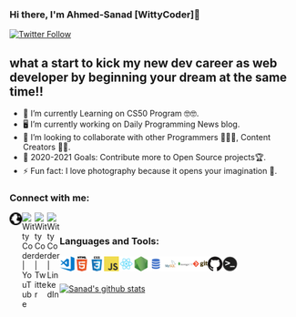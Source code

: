 ### Hi there, I'm Ahmed-Sanad [WittyCoder]👋

[![Twitter Follow](https://img.shields.io/twitter/follow/ahmedsanad1188?color=1DA1F2&logo=twitter&style=for-the-badge)](https://twitter.com/intent/follow?original_referer=https%3A%2F%2Fgithub.com%2Fahmedsanad1188&screen_name=ahmedsanad1188)

## what a start to kick my new dev career as web developer by beginning your dream at the same time!!

- 🔭 I’m currently Learning on CS50 Program 🤓🤓.
- 🖥 I’m currently working on Daily Programming News blog.
- 🤝 I’m looking to collaborate with other  Programmers 👨🏽‍💻, Content Creators ✍🏼.
- 🥅 2020-2021 Goals: Contribute more to Open Source projects🏆.
- ⚡ Fun fact: I love photography because it opens your imagination 📸.


### Connect with me:

[<img align="left" alt="ahmedsanadweb.com" width="22px" src="https://raw.githubusercontent.com/iconic/open-iconic/master/svg/globe.svg" />][website]
[<img align="left" alt="WittyCoder | YouTube" width="22px" src="https://cdn.jsdelivr.net/npm/simple-icons@v3/icons/youtube.svg" />][youtube]
[<img align="left" alt="WittyCoder | Twitter" width="22px" src="https://cdn.jsdelivr.net/npm/simple-icons@v3/icons/twitter.svg" />][twitter]
[<img align="left" alt="WittyCoder | LinkedIn" width="22px" src="https://cdn.jsdelivr.net/npm/simple-icons@v3/icons/linkedin.svg" />][linkedin]


<br />

### Languages and Tools:

<img align="left" alt="Visual Studio Code" width="26px" src="https://raw.githubusercontent.com/github/explore/80688e429a7d4ef2fca1e82350fe8e3517d3494d/topics/visual-studio-code/visual-studio-code.png" />
<img align="left" alt="HTML5" width="26px" src="https://raw.githubusercontent.com/github/explore/80688e429a7d4ef2fca1e82350fe8e3517d3494d/topics/html/html.png" />
<img align="left" alt="CSS3" width="26px" src="https://raw.githubusercontent.com/github/explore/80688e429a7d4ef2fca1e82350fe8e3517d3494d/topics/css/css.png" />
<img align="left" alt="JavaScript" width="26px" src="https://raw.githubusercontent.com/github/explore/80688e429a7d4ef2fca1e82350fe8e3517d3494d/topics/javascript/javascript.png" />
<img align="left" alt="React" width="26px" src="https://raw.githubusercontent.com/github/explore/80688e429a7d4ef2fca1e82350fe8e3517d3494d/topics/react/react.png" />
<img align="left" alt="Node.js" width="26px" src="https://raw.githubusercontent.com/github/explore/80688e429a7d4ef2fca1e82350fe8e3517d3494d/topics/nodejs/nodejs.png" />
<img align="left" alt="SQL" width="26px" src="https://raw.githubusercontent.com/github/explore/80688e429a7d4ef2fca1e82350fe8e3517d3494d/topics/sql/sql.png" />
<img align="left" alt="MySQL" width="26px" src="https://raw.githubusercontent.com/github/explore/80688e429a7d4ef2fca1e82350fe8e3517d3494d/topics/mysql/mysql.png" />
<img align="left" alt="MongoDB" width="26px" src="https://raw.githubusercontent.com/github/explore/80688e429a7d4ef2fca1e82350fe8e3517d3494d/topics/mongodb/mongodb.png" />
<img align="left" alt="Git" width="26px" src="https://raw.githubusercontent.com/github/explore/80688e429a7d4ef2fca1e82350fe8e3517d3494d/topics/git/git.png" />
<img align="left" alt="GitHub" width="26px" src="https://raw.githubusercontent.com/github/explore/78df643247d429f6cc873026c0622819ad797942/topics/github/github.png" />
<img align="left" alt="Terminal" width="26px" src="https://raw.githubusercontent.com/github/explore/80688e429a7d4ef2fca1e82350fe8e3517d3494d/topics/terminal/terminal.png" />

<br />
<br />


[![Sanad's github stats](https://github-readme-stats.vercel.app/api?username=ahmedsanad88)](https://github.com/anuraghazra/github-readme-stats)


[Website]: https://ahmedsanadweb.com/
[twitter]: https://twitter.com/ahmedsanad1188
[youtube]: https://www.youtube.com/channel/UCLQEon2Jx_GiFHnWK6gZ_cw
[linkedin]: https://www.linkedin.com/in/ahmed-ibrahim-2a0220110/
